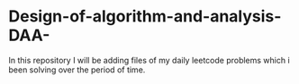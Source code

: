 # Design-of-algorithm-and-analysis-DAA-
In this repository I will be adding files of my daily leetcode problems which i been solving over the period of time.
